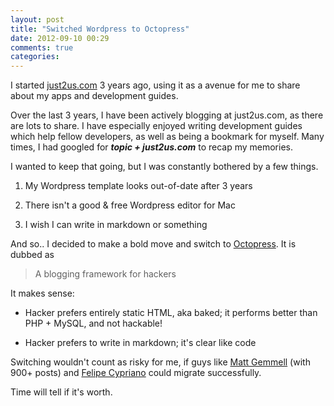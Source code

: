 ```yaml
---
layout: post
title: "Switched Wordpress to Octopress"
date: 2012-09-10 00:29
comments: true
categories: 
---
```


I started [just2us.com](http://blog.just2us.com/2009/05/just2uscom-is-here/) 3 years ago, using it as a avenue for me to share about my apps and development guides.

Over the last 3 years, I have been actively blogging at just2us.com, as there are lots to share. I have especially enjoyed writing development guides which help fellow developers, as well as being a bookmark for myself. Many times, I had googled for _**topic + just2us.com**_ to recap my memories.

I wanted to keep that going, but I was constantly bothered by a few things.

<!-- more -->

1. My Wordpress template looks out-of-date after 3 years

2. There isn't a good & free Wordpress editor for Mac

3. I wish I can write in markdown or something

And so.. I decided to make a bold move and switch to [Octopress](http://octopress.org/). It is dubbed as

> A blogging framework for hackers

It makes sense:

- 	Hacker prefers entirely static HTML, aka baked; it performs better than PHP + MySQL, and not hackable!

- 	Hacker prefers to write in markdown; it's clear like code

Switching wouldn't count as risky for me, if guys like [Matt Gemmell](http://mattgemmell.com/2011/09/12/blogging-with-octopress/) (with 900+ posts) and [Felipe Cypriano](http://felipecypriano.com/2011/09/16/why-ive-migrated-to-octopress/) could migrate successfully. 

Time will tell if it's worth.